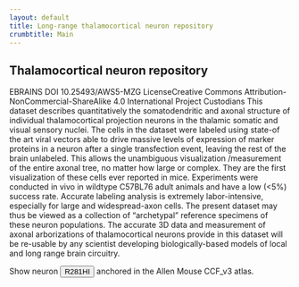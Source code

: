 ```yaml
---
layout: default
title: Long-range thalamocortical neuron repository
crumbtitle: Main
---
```


## Thalamocortical neuron repository

EBRAINS DOI  10.25493/AWS5-MZG
LicenseCreative Commons Attribution-NonCommercial-ShareAlike 4.0 International
Project
Custodians
This dataset describes quantitatively the somatodendritic and axonal structure of individual thalamocortical projection neurons in the thalamic somatic and visual sensory nuclei. The cells in the dataset were labeled using state-of the art viral vectors able to drive massive levels of expression of marker proteins in a neuron after a single transfection event, leaving the rest of the brain unlabeled. This allows the unambiguous visualization /measurement of the entire axonal tree, no matter how large or complex. They are the first visualization of these cells ever reported in mice. Experiments were conducted in vivo in wildtype C57BL76 adult animals and have a low (<5%) success rate. Accurate labeling analysis is extremely labor-intensive, especially for large and widespread-axon cells. The present dataset may thus be viewed as a collection of “archetypal” reference specimens of these neuron populations. The accurate 3D data and measurement of axonal arborizations of thalamocortical neurons provide in this dataset will be re-usable by any scientist developing biologically-based models of local and long range brain circuitry.


Show neuron <input type="button" size="100" onclick="showNeuron(event,'R281HI')" value="R281HI"/> anchored in the Allen Mouse CCF_v3 atlas.

<script type="module">
  const rpcInterface = await import('https://sba-dev.incf.org/js/rpc-interface.js');
  const sbaInterface = new window.rpcInterface_class('https://sba-dev.incf.org/composer/?template=ABA_v3','SBA Composer');
  window.sbaInterface.resolve(sbaInterface);
</script> 
<script type="text/javascript">
window.sbaInterface = new Promise();
window.sbaInterface.then(
  (sbaInterface) => {
    console.log(sbaInterface);
  }
);

/*
function showNeuron(evt,name) {
  if (!sbaInterface) {
    sbaInterface = new window.rpcInterface_class('https://sba-dev.incf.org/composer/?template=ABA_v3','sbaInterface',)
  console.log('showNeuron',window.rpcInterface);
}
*/
</script>
